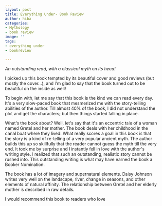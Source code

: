 ```yaml
---
layout: post
title: Everything Under- Book Review
author: hiba
categories:
- Mythology
- book review
image: ''
tags:
- everything under
- bookreview

---
```

_An outstanding read, with a classical myth on its head!_

I picked up this book tempted by its beautiful cover and good reviews (but mostly the cover...), and I'm glad to say that the book turned out to be beautiful on the inside as well!

To begin with, let me say that this book is the kind we can read every day. It's a very slow-paced book that mesmerized me with the story-telling abilities of the author. Till almost 40% of the book, I did not understand the plot and get the characters; but then things started falling in place.

What's the book about? Well, let's say that it's an eccentric tale of a woman named Gretel and her mother. The book deals with her childhood in the canal boat where they lived. What really scores a goal in this book is that the story is a kind of re-telling of a very popular ancient myth. The author builds this up so skillfully that the reader cannot guess the myth till the very end. It took me by surprise and I instantly fell in love with the author's writing style. I realized that such an outstanding, realistic story cannot be rushed into. This outstanding writing is what may have earned the book a Booker Nomination. 

The book has a lot of imagery and supernatural elements. Daisy Johnson writes very well on the landscape, river, change in seasons, and other elements of natural affinity. The relationship between Gretel and her elderly mother is described in raw details.

I would recommend this book to readers who love 